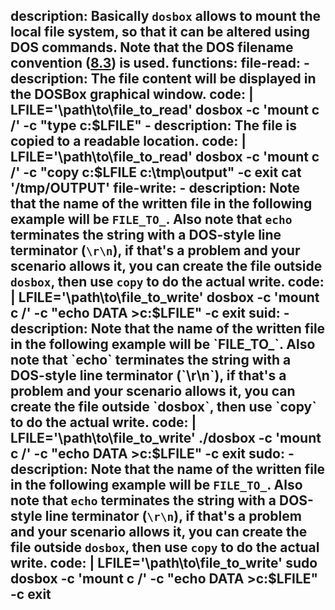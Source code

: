 description: Basically `dosbox` allows to mount the local file system, so that it can be altered using DOS commands. Note that the DOS filename convention ([8.3](https://en.wikipedia.org/wiki/8.3_filename)) is used.
functions:
  file-read:
    - description: The file content will be displayed in the DOSBox graphical window.
      code: |
        LFILE='\path\to\file_to_read'
        dosbox -c 'mount c /' -c "type c:$LFILE"
    - description: The file is copied to a readable location.
      code: |
        LFILE='\path\to\file_to_read'
        dosbox -c 'mount c /' -c "copy c:$LFILE c:\tmp\output" -c exit
        cat '/tmp/OUTPUT'
  file-write:
    - description: Note that the name of the written file in the following example will be `FILE_TO_`. Also note that `echo` terminates the string with a DOS-style line terminator (`\r\n`), if that's a problem and your scenario allows it, you can create the file outside `dosbox`, then use `copy` to do the actual write.
      code: |
        LFILE='\path\to\file_to_write'
        dosbox -c 'mount c /' -c "echo DATA >c:$LFILE" -c exit
  suid:
    - description: Note that the name of the written file in the following example will be `FILE_TO_`. Also note that `echo` terminates the string with a DOS-style line terminator (`\r\n`), if that's a problem and your scenario allows it, you can create the file outside `dosbox`, then use `copy` to do the actual write.
      code: |
        LFILE='\path\to\file_to_write'
        ./dosbox -c 'mount c /' -c "echo DATA >c:$LFILE" -c exit
  sudo:
    - description: Note that the name of the written file in the following example will be `FILE_TO_`. Also note that `echo` terminates the string with a DOS-style line terminator (`\r\n`), if that's a problem and your scenario allows it, you can create the file outside `dosbox`, then use `copy` to do the actual write.
      code: |
        LFILE='\path\to\file_to_write'
        sudo dosbox -c 'mount c /' -c "echo DATA >c:$LFILE" -c exit
---
